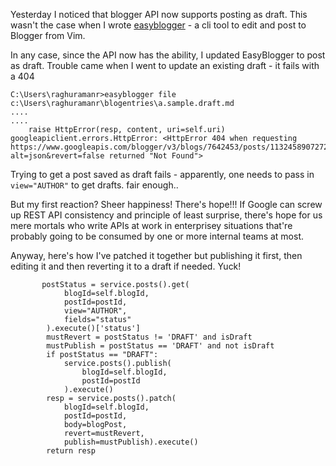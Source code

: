 <!--
PostId: 5013152054793843236
Title    : Blogger REST Api inconsistencies
Labels   : blogger, REST, api
Format	 : markdown
Published: true
-->

Yesterday I noticed that blogger API now supports posting as draft. This wasn't the case when I wrote [easyblogger](https://github.com/raghur/easyblogger) - a cli tool to edit and post to Blogger from Vim.

In any case, since the API now has the ability, I updated EasyBlogger to post
as draft. Trouble came when I went to update an existing draft - it fails with
a 404

```
C:\Users\raghuramanr>easyblogger file c:\Users\raghuramanr\blogentries\a.sample.draft.md
....
....
    raise HttpError(resp, content, uri=self.uri)
googleapiclient.errors.HttpError: <HttpError 404 when requesting https://www.googleapis.com/blogger/v3/blogs/7642453/posts/1132458907272271320?alt=json&revert=false returned "Not Found">
```

Trying to get a post saved as draft fails - apparently, one needs to pass in
`view="AUTHOR"` to get drafts. fair enough..

But my first reaction? Sheer happiness! There's hope!!! If Google can screw up
REST API consistency and principle of least surprise, there's hope for us mere
mortals who write APIs at work in enterprisey situations that're probably going
to be consumed by one or more internal teams at most.

Anyway, here's how I've patched it together but publishing it first, then
editing it and then reverting it to a draft if needed. Yuck!

```
       postStatus = service.posts().get(
            blogId=self.blogId,
            postId=postId,
            view="AUTHOR",
            fields="status"
        ).execute()['status']
        mustRevert = postStatus != 'DRAFT' and isDraft
        mustPublish = postStatus == 'DRAFT' and not isDraft
        if postStatus == "DRAFT":
            service.posts().publish(
                blogId=self.blogId,
                postId=postId
            ).execute()
        resp = service.posts().patch(
            blogId=self.blogId,
            postId=postId,
            body=blogPost,
            revert=mustRevert,
            publish=mustPublish).execute()
        return resp
```


